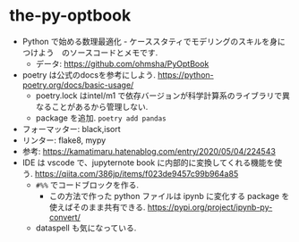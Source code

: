 # the-py-optbook
- Python で始める数理最適化 - ケーススタティでモデリングのスキルを身につけよう　のソースコードとメモです.
  - データ: https://github.com/ohmsha/PyOptBook
- poetry は公式のdocsを参考にしよう. https://python-poetry.org/docs/basic-usage/
  - poetry.lock はintel/m1 で依存バージョンが科学計算系のライブラリで異なることがあるから管理しない.
  - package を追加. `poetry add pandas`
- フォーマッター: black,isort
- リンター: flake8, mypy
- 参考: https://kamatimaru.hatenablog.com/entry/2020/05/04/224543
- IDE は vscode で、jupyternote book に内部的に変換してくれる機能を使う. https://qiita.com/386jp/items/f023de9457c99b964a85
  - `#%%` でコードブロックを作る.
    - この方法で作った python ファイルは ipynb に変化する package を使えばそのまま共有できる. https://pypi.org/project/ipynb-py-convert/
  - dataspell も気になっている.
